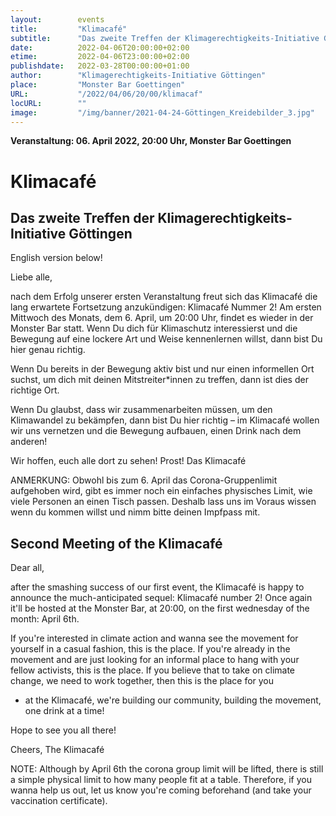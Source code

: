 ```yaml
---
layout:        events
title:         "Klimacafé"
subtitle:      "Das zweite Treffen der Klimagerechtigkeits-Initiative Göttingen"
date:          2022-04-06T20:00:00+02:00
etime:         2022-04-06T23:00:00+02:00
publishdate:   2022-03-28T00:00:00+01:00
author:        "Klimagerechtigkeits-Initiative Göttingen"
place:         "Monster Bar Goettingen"
URL:           "/2022/04/06/20/00/klimacaf"
locURL:        ""
image:         "/img/banner/2021-04-24-Göttingen_Kreidebilder_3.jpg"
---
```


**Veranstaltung: 06. April 2022, 20:00 Uhr, Monster Bar Goettingen**

Klimacafé
===========

Das zweite Treffen der Klimagerechtigkeits-Initiative Göttingen
-----------

English version below!

Liebe alle, 

nach dem Erfolg unserer ersten Veranstaltung freut sich das Klimacafé
die lang erwartete Fortsetzung anzukündigen: Klimacafé Nummer 2! Am
ersten Mittwoch des Monats, dem 6. April, um 20:00 Uhr, findet es wieder
in der Monster Bar statt. Wenn Du dich für Klimaschutz interessierst und
die Bewegung auf eine lockere Art und Weise kennenlernen willst, dann
bist Du hier genau richtig. 

Wenn Du bereits in der Bewegung aktiv bist und nur einen informellen Ort
suchst, um dich mit deinen Mitstreiter*innen zu treffen, dann ist dies
der richtige Ort. 

Wenn Du glaubst, dass wir zusammenarbeiten müssen, um den Klimawandel zu
bekämpfen, dann bist Du hier richtig – im Klimacafé wollen wir uns
vernetzen und die Bewegung aufbauen, einen Drink nach dem anderen!

Wir hoffen, euch alle dort zu sehen!
Prost!
Das Klimacafé

ANMERKUNG: Obwohl bis zum 6. April das Corona-Gruppenlimit aufgehoben
wird, gibt es immer noch ein einfaches physisches Limit, wie viele
Personen an einen Tisch passen.
Deshalb lass uns im Voraus wissen wenn du kommen willst und nimm bitte
deinen Impfpass mit.

Second Meeting of the Klimacafé 
-----------------------

Dear all, 

after the smashing success of our first event, the Klimacafé is happy to
announce the much-anticipated sequel: Klimacafé number 2! Once again
it'll be hosted at the Monster Bar, at 20:00, on the first wednesday of
the month: April 6th.

If you're interested in climate action and wanna see the movement for
yourself in a casual fashion, this is the place. If you're already in
the movement and are just looking for an informal place to hang with
your fellow activists, this is the place. If you believe that to take on
climate change, we need to work together, then this is the place for you
- at the Klimacafé, we're building our community, building the movement,
one drink at a time!

Hope to see you all there!

Cheers,
The Klimacafé

NOTE: Although by April 6th the corona group limit will be lifted, there
is still a simple physical limit to how many people fit at a table.
Therefore, if you wanna help us out, let us know you're coming
beforehand (and take your vaccination certificate).
